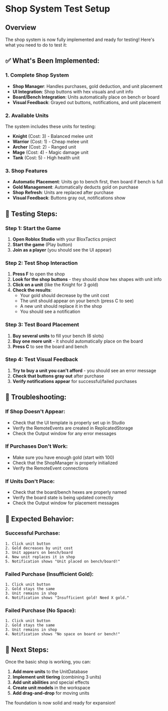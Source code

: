 # Shop System Test Setup

## Overview
The shop system is now fully implemented and ready for testing! Here's what you need to do to test it:

## ✅ **What's Been Implemented:**

### **1. Complete Shop System**
- **Shop Manager**: Handles purchases, gold deduction, and unit placement
- **UI Integration**: Shop buttons with hex visuals and unit info
- **Board/Bench Integration**: Units automatically place on bench or board
- **Visual Feedback**: Grayed out buttons, notifications, and unit placement

### **2. Available Units**
The system includes these units for testing:
- **Knight** (Cost: 3) - Balanced melee unit
- **Warrior** (Cost: 1) - Cheap melee unit  
- **Archer** (Cost: 2) - Ranged unit
- **Mage** (Cost: 4) - Magic damage unit
- **Tank** (Cost: 5) - High health unit

### **3. Shop Features**
- **Automatic Placement**: Units go to bench first, then board if bench is full
- **Gold Management**: Automatically deducts gold on purchase
- **Shop Refresh**: Units are replaced after purchase
- **Visual Feedback**: Buttons gray out, notifications show

## 🧪 **Testing Steps:**

### **Step 1: Start the Game**
1. **Open Roblox Studio** with your BloxTactics project
2. **Start the game** (Play button)
3. **Join as a player** (you should see the UI appear)

### **Step 2: Test Shop Interaction**
1. **Press F** to open the shop
2. **Look for the shop buttons** - they should show hex shapes with unit info
3. **Click on a unit** (like the Knight for 3 gold)
4. **Check the results**:
   - Your gold should decrease by the unit cost
   - The unit should appear on your bench (press C to see)
   - A new unit should replace it in the shop
   - You should see a notification

### **Step 3: Test Board Placement**
1. **Buy several units** to fill your bench (6 slots)
2. **Buy one more unit** - it should automatically place on the board
3. **Press C** to see the board and bench

### **Step 4: Test Visual Feedback**
1. **Try to buy a unit you can't afford** - you should see an error message
2. **Check that buttons gray out** after purchase
3. **Verify notifications appear** for successful/failed purchases

## 🔧 **Troubleshooting:**

### **If Shop Doesn't Appear:**
- Check that the UI template is properly set up in Studio
- Verify the RemoteEvents are created in ReplicatedStorage
- Check the Output window for any error messages

### **If Purchases Don't Work:**
- Make sure you have enough gold (start with 100)
- Check that the ShopManager is properly initialized
- Verify the RemoteEvent connections

### **If Units Don't Place:**
- Check that the board/bench hexes are properly named
- Verify the board state is being updated correctly
- Check the Output window for placement messages

## 📝 **Expected Behavior:**

### **Successful Purchase:**
```
1. Click unit button
2. Gold decreases by unit cost
3. Unit appears on bench/board
4. New unit replaces it in shop
5. Notification shows "Unit placed on bench/board!"
```

### **Failed Purchase (Insufficient Gold):**
```
1. Click unit button
2. Gold stays the same
3. Unit remains in shop
4. Notification shows "Insufficient gold! Need X gold."
```

### **Failed Purchase (No Space):**
```
1. Click unit button
2. Gold stays the same
3. Unit remains in shop
4. Notification shows "No space on board or bench!"
```

## 🎯 **Next Steps:**

Once the basic shop is working, you can:
1. **Add more units** to the UnitDatabase
2. **Implement unit tiering** (combining 3 units)
3. **Add unit abilities** and special effects
4. **Create unit models** in the workspace
5. **Add drag-and-drop** for moving units

The foundation is now solid and ready for expansion!
